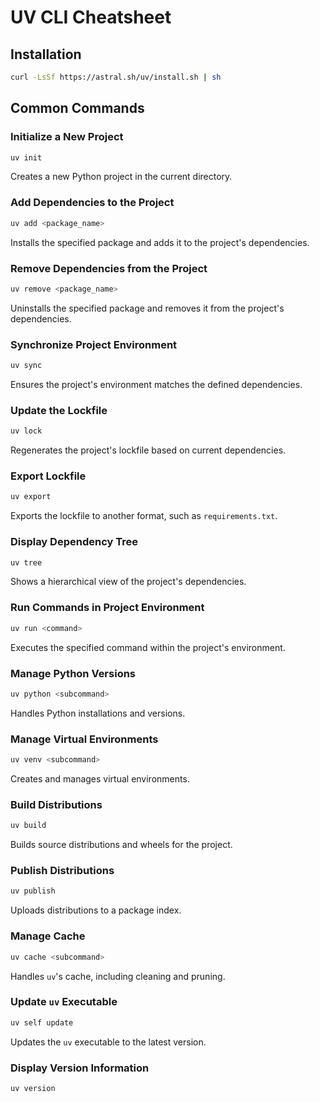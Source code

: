 # UV CLI Cheatsheet

## Installation
```sh
curl -LsSf https://astral.sh/uv/install.sh | sh
```

## Common Commands

### Initialize a New Project
```sh
uv init
```
Creates a new Python project in the current directory.

### Add Dependencies to the Project
```sh
uv add <package_name>
```
Installs the specified package and adds it to the project's dependencies.

### Remove Dependencies from the Project
```sh
uv remove <package_name>
```
Uninstalls the specified package and removes it from the project's dependencies.

### Synchronize Project Environment
```sh
uv sync
```
Ensures the project's environment matches the defined dependencies.

### Update the Lockfile
```sh
uv lock
```
Regenerates the project's lockfile based on current dependencies.

### Export Lockfile
```sh
uv export
```
Exports the lockfile to another format, such as `requirements.txt`.

### Display Dependency Tree
```sh
uv tree
```
Shows a hierarchical view of the project's dependencies.

### Run Commands in Project Environment
```sh
uv run <command>
```
Executes the specified command within the project's environment.

### Manage Python Versions
```sh
uv python <subcommand>
```
Handles Python installations and versions.

### Manage Virtual Environments
```sh
uv venv <subcommand>
```
Creates and manages virtual environments.

### Build Distributions
```sh
uv build
```
Builds source distributions and wheels for the project.

### Publish Distributions
```sh
uv publish
```
Uploads distributions to a package index.

### Manage Cache
```sh
uv cache <subcommand>
```
Handles `uv`'s cache, including cleaning and pruning.

### Update `uv` Executable
```sh
uv self update
```
Updates the `uv` executable to the latest version.

### Display Version Information
```sh
uv version
```
